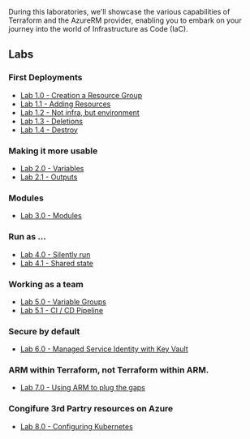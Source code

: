 

During this laboratories, we'll showcase the various capabilities of Terraform and the AzureRM provider, enabling you to embark on your journey into the world of Infrastructure as Code (IaC).

## Labs

### First Deployments

- [Lab 1.0 - Creation a Resource Group](/labs/1.0/README.md)
- [Lab 1.1 - Adding Resources](/labs/1.1/README.md)
- [Lab 1.2 - Not infra, but environment](/labs/1.2/README.md)
- [Lab 1.3 - Deletions](/labs/1.3/README.md)
- [Lab 1.4 - Destroy](/labs/1.4/README.md)

### Making it more usable

- [Lab 2.0 - Variables](/labs/2.0/README.md)
- [Lab 2.1 - Outputs](/labs/2.1/README.md)

### Modules

- [Lab 3.0 - Modules](/labs/3.0/README.md)

### Run as ...

- [Lab 4.0 - Silently run](/labs/4.0/README.md)
- [Lab 4.1 - Shared state](/labs/4.1/README.md)

### Working as a team

- [Lab 5.0 - Variable Groups](/labs/5.0/README.md)
- [Lab 5.1 - CI / CD Pipeline](/labs/5.1/README.md)

### Secure by default

- [Lab 6.0 - Managed Service Identity with Key Vault](/labs/6.0/README.md)

### ARM within Terraform, not Terraform within ARM.

- [Lab 7.0 - Using ARM to plug the gaps](/labs/7.0/README.md)

### Congifure 3rd Partry resources on Azure

- [Lab 8.0 - Configuring Kubernetes]()
